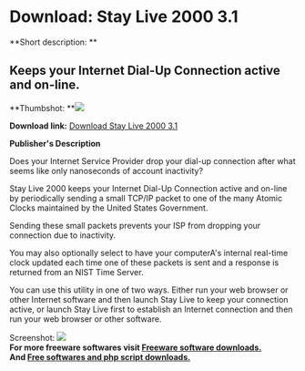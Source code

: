 # Download: Stay Live 2000 3.1

**Short description: **

## Keeps your Internet Dial-Up Connection active and on-line.

  
**Thumbshot: **![](http://www.freewarefiles.com/screenshot/StayLive_ss_md.gif)   
  
**Download link:** [Download Stay Live 2000 3.1](http://freesoftwares.boysofts.com/Stay-Live_program_13823.html)  
  

**Publisher's Description**  
  

Does your Internet Service Provider drop your dial-up connection after what
seems like only nanoseconds of account inactivity?

Stay Live 2000 keeps your Internet Dial-Up Connection active and on-line by
periodically sending a small TCP/IP packet to one of the many Atomic Clocks
maintained by the United States Government.

Sending these small packets prevents your ISP from dropping your connection
due to inactivity.

You may also optionally select to have your computerA's internal real-time
clock updated each time one of these packets is sent and a response is
returned from an NIST Time Server.

You can use this utility in one of two ways. Either run your web browser or
other Internet software and then launch Stay Live to keep your connection
active, or launch Stay Live first to establish an Internet connection and then
run your web browser or other software.

  
  
Screenshot: ![](http://www.freewarefiles.com/screenshot/StayLive_ss.gif)  
**For more freeware softwares visit [Freeware software downloads.](http://freesoftwares.boysofts.com/)**   
**And [Free softwares and php script downloads.](http://www.boysofts.com/)**

